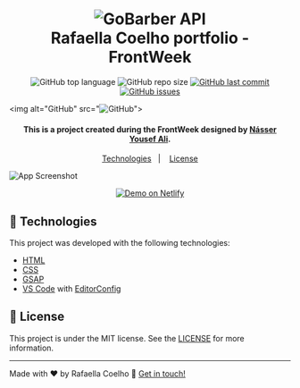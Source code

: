 <h1 align="center">
    <img alt="GoBarber API" src="https://res.cloudinary.com/raafacoelho/image/upload/c_scale,w_350/v1626118580/FrontWeek_ivi7ww.png" />
    <br>
    Rafaella Coelho portfolio  - FrontWeek
</h1>

<p align="center">
  <img alt="GitHub top language" src="https://img.shields.io/github/languages/top/raafacoelho/frontweek">

  <img alt="GitHub repo size" src="https://img.shields.io/github/repo-size/raafacoelho/frontweek">
    
  <a href="https://github.com/raafacoelho/frontweek/commits/master">
    <img alt="GitHub last commit" src="https://img.shields.io/github/last-commit/raafacoelho/frontweek">
  </a>

  <a href="https://github.com/raafacoelho/frontweek/issues">
    <img alt="GitHub issues" src="https://img.shields.io/github/issues/raafacoelho/frontweek">
  </a>

  <img alt="GitHub" src="<img alt="GitHub" src="https://img.shields.io/github/license/raafacoelho/frontweek">">
</p>

<h4 align="center">
  This is a project created during the FrontWeek designed by <a href="https://www.linkedin.com/in/násser-yousef-ali-1742101a5/">Násser Yousef Ali</a>.
</h4>

<p align="center">
  <a href="#rocket-technologies">Technologies</a>&nbsp;&nbsp;&nbsp;|&nbsp;&nbsp;&nbsp;
  <a href="#memo-license">License</a>
</p>

![App Screenshot](https://res.cloudinary.com/raafacoelho/image/upload/v1626119075/portfolio_smagg2.png)
<p align="center">
  <a href="https://rafaella-coelho.netlify.app" target="_blank">
    <img alt="Demo on Netlify" src="https://res.cloudinary.com/raafacoelho/image/upload/v1626120324/demo_on_netlify_umjmch_kjmmmo.png">
  </a>
</p>

## :rocket: Technologies

This project was developed with the following technologies:

- [HTML](https://www.w3schools.com/html/)
- [CSS](https://www.w3schools.com/css/)
- [GSAP](https://greensock.com/gsap/)
- [VS Code][vscode] with [EditorConfig][vceditconfig]

## :memo: License

This project is under the MIT license. See the [LICENSE](https://github.com/raafacoelho/frontweek/blob/master/LICENSE) for more information.

---

Made with ♥ by Rafaella Coelho :wave: [Get in touch!](https://www.linkedin.com/in/rafaella-coelho/)

[vscode]: https://code.visualstudio.com/
[vceditconfig]: https://marketplace.visualstudio.com/items?itemName=EditorConfig.EditorConfig

